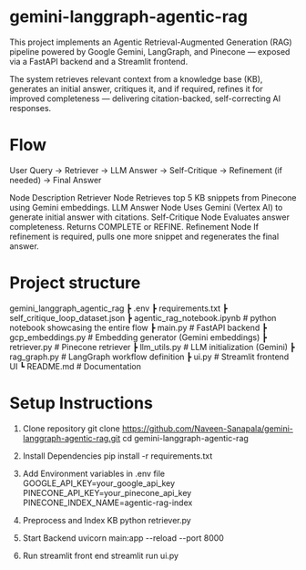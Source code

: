 # gemini-langgraph-agentic-rag
This project implements an Agentic Retrieval-Augmented Generation (RAG) pipeline powered by Google Gemini, LangGraph, and Pinecone — exposed via a FastAPI backend and a Streamlit frontend.

The system retrieves relevant context from a knowledge base (KB), generates an initial answer, critiques it, and if required, refines it for improved completeness — delivering citation-backed, self-correcting AI responses.

# Flow
User Query → Retriever → LLM Answer → Self-Critique → Refinement (if needed) → Final Answer

Node	            Description
Retriever Node	    Retrieves top 5 KB snippets from Pinecone using Gemini embeddings.
LLM Answer Node	    Uses Gemini (Vertex AI) to generate initial answer with citations.
Self-Critique Node	Evaluates answer completeness. Returns COMPLETE or REFINE.
Refinement Node	    If refinement is required, pulls one more snippet and regenerates the final answer.

# Project structure
gemini_langgraph_agentic_rag
 ┣ .env
 ┣ requirements.txt
 ┣ self_critique_loop_dataset.json
 ┣ agentic_rag_notebook.ipynb  # python notebook showcasing the entire flow 
 ┣ main.py                # FastAPI backend
 ┣ gcp_embeddings.py           # Embedding generator (Gemini embeddings)
 ┣ retriever.py           # Pinecone retriever
 ┣ llm_utils.py           # LLM initialization (Gemini)
 ┣ rag_graph.py           # LangGraph workflow definition
 ┣ ui.py       # Streamlit frontend UI
 ┗ README.md              # Documentation
 
# Setup Instructions 
1. Clone repository
git clone https://github.com/Naveen-Sanapala/gemini-langgraph-agentic-rag.git
cd gemini-langgraph-agentic-rag

2. Install Dependencies
pip install -r requirements.txt

3. Add Environment variables in .env file
GOOGLE_API_KEY=your_google_api_key
PINECONE_API_KEY=your_pinecone_api_key
PINECONE_INDEX_NAME=agentic-rag-index

4. Preprocess and Index KB
python retriever.py

5. Start Backend
uvicorn main:app --reload --port 8000

6. Run streamlit front end
streamlit run ui.py






